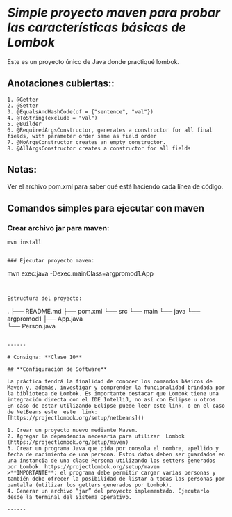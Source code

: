 # ***Simple proyecto maven para probar las características básicas de Lombok***

Este es un proyecto único de Java donde practiqué lombok. 

## Anotaciones cubiertas::


````
1. @Getter
2. @Setter
3. @EqualsAndHashCode(of = {"sentence", "val"})
4. @ToString(exclude = "val")
5. @Builder
6. @RequiredArgsConstructor, generates a constructor for all final fields, with parameter order same as field order
7. @NoArgsConstructor creates an empty constructor.
8. @AllArgsConstructor creates a constructor for all fields
````
## **Notas:**
Ver el archivo pom.xml para saber qué está haciendo cada línea de código.

## **Comandos simples para ejecutar con maven**


### Crear archivo jar para maven:
```
mvn install
```
```

### Ejecutar proyecto maven:
```
mvn exec:java -Dexec.mainClass=argpromod1.App
```


Estructura del proyecto:
```
.
├── README.md
├── pom.xml
└── src
    └── main
        └── java
            └── argpromod1
                ├── App.java    
                └── Person.java 

```

------

# Consigna: **Clase 10**

## **Configuración de Software**  

La práctica tendrá la finalidad de conocer los comandos básicos de Maven y, además, investigar y comprender la funcionalidad brindada por la biblioteca de Lombok. Es importante destacar que Lombok tiene una integración directa con el IDE IntelliJ, no así con Eclipse u otros. En caso de estar utilizando Eclipse puede leer este link, o en el caso de NetBeans este  este  link: [https://projectlombok.org/setup/netbeans]()

1. Crear un proyecto nuevo mediante Maven.
2. Agregar la dependencia necesaria para utilizar  Lombok (https://projectlombok.org/setup/maven)
3. Crear un programa Java que pida por consola el nombre, apellido y fecha de nacimiento de una persona. Estos datos deben ser guardados en una instancia de una clase Persona utilizando los setters generados por Lombok. https://projectlombok.org/setup/maven
>**IMPORTANTE**: el programa debe permitir cargar varias personas y también debe ofrecer la posibilidad de listar a todas las personas por pantalla (utilizar los getters generados por Lombok).
4. Generar un archivo “jar” del proyecto implementado. Ejecutarlo desde la terminal del Sistema Operativo.

------